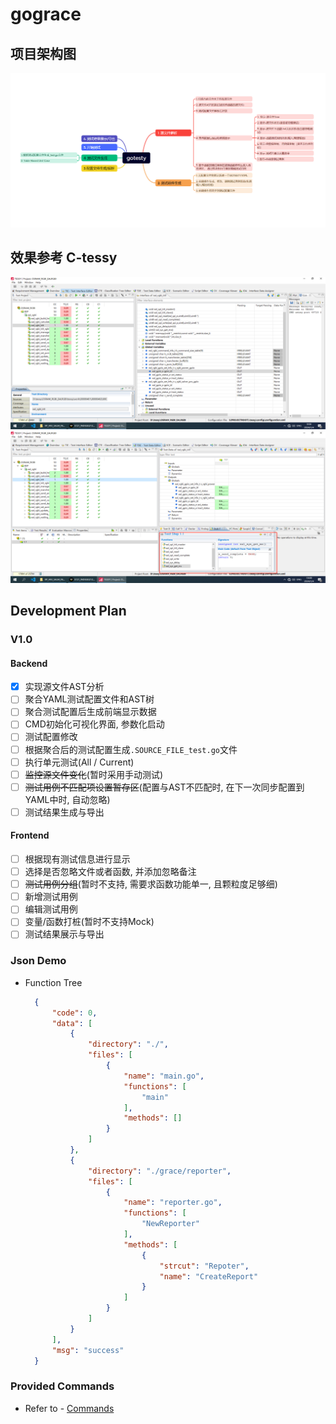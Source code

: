 # gograce
## 项目架构图
![架构图](<./pictures/屏幕截图 2024-01-02 103324.png>)

## 效果参考 C-tessy
![Alt text](./pictures/2a55a16f93e71756400e3db17d9ac58.png)
![Alt text](./pictures/51daac1d3264f639e06ff7dad34be81.png)

## Development Plan
### V1.0
####  Backend
- [x] 实现源文件AST分析
- [ ] 聚合YAML测试配置文件和AST树
- [ ] 聚合测试配置后生成前端显示数据
- [ ] CMD初始化可视化界面, 参数化启动
- [ ] 测试配置修改
- [ ] 根据聚合后的测试配置生成`.SOURCE_FILE_test.go`文件
- [ ] 执行单元测试(All / Current)
- [ ] ~~监控源文件变化~~(暂时采用手动测试)
- [ ] ~~测试用例不匹配项设置暂存区~~(配置与AST不匹配时, 在下一次同步配置到YAML中时, 自动忽略)
- [ ] 测试结果生成与导出

#### Frontend
- [ ] 根据现有测试信息进行显示
- [ ] 选择是否忽略文件或者函数, 并添加忽略备注
- [ ] ~~测试用例分组~~(暂时不支持, 需要求函数功能单一, 且颗粒度足够细)
- [ ] 新增测试用例
- [ ] 编辑测试用例
- [ ] 变量/函数打桩(暂时不支持Mock)
- [ ] 测试结果展示与导出

### Json Demo
- Function Tree
  ```json
    {
        "code": 0,
        "data": [
            {
                "directory": "./",
                "files": [
                    {
                        "name": "main.go",
                        "functions": [
                            "main"
                        ],
                        "methods": []
                    }
                ]
            },
            {
                "directory": "./grace/reporter",
                "files": [
                    {
                        "name": "reporter.go",
                        "functions": [
                            "NewReporter"
                        ],
                        "methods": [
                            {
                                "strcut": "Repoter",
                                "name": "CreateReport"
                            }
                        ]
                    }
                ]
            }
        ],
        "msg": "success"
    }
  ```

### Provided Commands
- Refer to - [Commands](./cmd/README.md)
